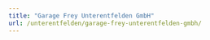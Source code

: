 ```yaml
---
title: "Garage Frey Unterentfelden GmbH"
url: /unterentfelden/garage-frey-unterentfelden-gmbh/
---
```


